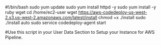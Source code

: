 #!/bin/bash
sudo yum update
sudo yum install httpd -y
sudo yum install -y ruby wget
cd /home/ec2-user
wget https://aws-codedeploy-us-west-2.s3.us-west-2.amazonaws.com/latest/install
chmod +x ./install
sudo ./install auto
sudo service codedeploy-agent start


#Use this script in your User Data Section to Setup your Instance for AWS Pipeline.
